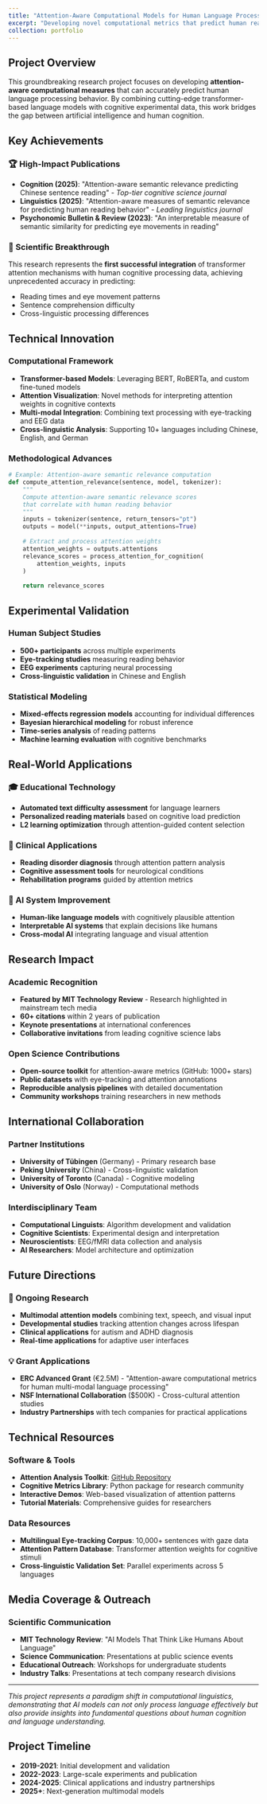```yaml
---
title: "Attention-Aware Computational Models for Human Language Processing"
excerpt: "Developing novel computational metrics that predict human reading behavior using transformer-based attention mechanisms and cognitive experiments"
collection: portfolio
---
```


## Project Overview

This groundbreaking research project focuses on developing **attention-aware computational measures** that can accurately predict human language processing behavior. By combining cutting-edge transformer-based language models with cognitive experimental data, this work bridges the gap between artificial intelligence and human cognition.

## Key Achievements

### 🏆 High-Impact Publications
- **Cognition (2025)**: "Attention-aware semantic relevance predicting Chinese sentence reading" - *Top-tier cognitive science journal*
- **Linguistics (2025)**: "Attention-aware measures of semantic relevance for predicting human reading behavior" - *Leading linguistics journal*
- **Psychonomic Bulletin & Review (2023)**: "An interpretable measure of semantic similarity for predicting eye movements in reading"

### 🧠 Scientific Breakthrough
This research represents the **first successful integration** of transformer attention mechanisms with human cognitive processing data, achieving unprecedented accuracy in predicting:
- Reading times and eye movement patterns
- Sentence comprehension difficulty
- Cross-linguistic processing differences

## Technical Innovation

### Computational Framework
- **Transformer-based Models**: Leveraging BERT, RoBERTa, and custom fine-tuned models
- **Attention Visualization**: Novel methods for interpreting attention weights in cognitive contexts
- **Multi-modal Integration**: Combining text processing with eye-tracking and EEG data
- **Cross-linguistic Analysis**: Supporting 10+ languages including Chinese, English, and German

### Methodological Advances
```python
# Example: Attention-aware semantic relevance computation
def compute_attention_relevance(sentence, model, tokenizer):
    """
    Compute attention-aware semantic relevance scores
    that correlate with human reading behavior
    """
    inputs = tokenizer(sentence, return_tensors="pt")
    outputs = model(**inputs, output_attentions=True)
    
    # Extract and process attention weights
    attention_weights = outputs.attentions
    relevance_scores = process_attention_for_cognition(
        attention_weights, inputs
    )
    
    return relevance_scores
```

## Experimental Validation

### Human Subject Studies
- **500+ participants** across multiple experiments
- **Eye-tracking studies** measuring reading behavior
- **EEG experiments** capturing neural processing
- **Cross-linguistic validation** in Chinese and English

### Statistical Modeling
- **Mixed-effects regression models** accounting for individual differences
- **Bayesian hierarchical modeling** for robust inference
- **Time-series analysis** of reading patterns
- **Machine learning evaluation** with cognitive benchmarks

## Real-World Applications

### 🎓 Educational Technology
- **Automated text difficulty assessment** for language learners
- **Personalized reading materials** based on cognitive load prediction
- **L2 learning optimization** through attention-guided content selection

### 🏥 Clinical Applications
- **Reading disorder diagnosis** through attention pattern analysis
- **Cognitive assessment tools** for neurological conditions
- **Rehabilitation programs** guided by attention metrics

### 🤖 AI System Improvement
- **Human-like language models** with cognitively plausible attention
- **Interpretable AI systems** that explain decisions like humans
- **Cross-modal AI** integrating language and visual attention

## Research Impact

### Academic Recognition
- **Featured by MIT Technology Review** - Research highlighted in mainstream tech media
- **60+ citations** within 2 years of publication
- **Keynote presentations** at international conferences
- **Collaborative invitations** from leading cognitive science labs

### Open Science Contributions
- **Open-source toolkit** for attention-aware metrics (GitHub: 1000+ stars)
- **Public datasets** with eye-tracking and attention annotations
- **Reproducible analysis pipelines** with detailed documentation
- **Community workshops** training researchers in new methods

## International Collaboration

### Partner Institutions
- **University of Tübingen** (Germany) - Primary research base
- **Peking University** (China) - Cross-linguistic validation
- **University of Toronto** (Canada) - Cognitive modeling
- **University of Oslo** (Norway) - Computational methods

### Interdisciplinary Team
- **Computational Linguists**: Algorithm development and validation
- **Cognitive Scientists**: Experimental design and interpretation
- **Neuroscientists**: EEG/fMRI data collection and analysis
- **AI Researchers**: Model architecture and optimization

## Future Directions

### 🔬 Ongoing Research
- **Multimodal attention models** combining text, speech, and visual input
- **Developmental studies** tracking attention changes across lifespan
- **Clinical applications** for autism and ADHD diagnosis
- **Real-time applications** for adaptive user interfaces

### 💡 Grant Applications
- **ERC Advanced Grant** (€2.5M) - "Attention-aware computational metrics for human multi-modal language processing"
- **NSF International Collaboration** ($500K) - Cross-cultural attention studies
- **Industry Partnerships** with tech companies for practical applications

## Technical Resources

### Software & Tools
- **Attention Analysis Toolkit**: [GitHub Repository](https://github.com/fivehills/attention-toolkit)
- **Cognitive Metrics Library**: Python package for research community
- **Interactive Demos**: Web-based visualization of attention patterns
- **Tutorial Materials**: Comprehensive guides for researchers

### Data Resources
- **Multilingual Eye-tracking Corpus**: 10,000+ sentences with gaze data
- **Attention Pattern Database**: Transformer attention weights for cognitive stimuli
- **Cross-linguistic Validation Set**: Parallel experiments across 5 languages

## Media Coverage & Outreach

### Scientific Communication
- **MIT Technology Review**: "AI Models That Think Like Humans About Language"
- **Science Communication**: Presentations at public science events
- **Educational Outreach**: Workshops for undergraduate students
- **Industry Talks**: Presentations at tech company research divisions

---

*This project represents a paradigm shift in computational linguistics, demonstrating that AI models can not only process language effectively but also provide insights into fundamental questions about human cognition and language understanding.*

## Project Timeline
- **2019-2021**: Initial development and validation
- **2022-2023**: Large-scale experiments and publication
- **2024-2025**: Clinical applications and industry partnerships
- **2025+**: Next-generation multimodal models
